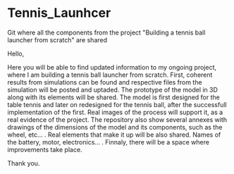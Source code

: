 # Tennis_Launhcer
Git where all the components from the project "Building a tennis ball launcher from scratch" are shared


Hello,

Here you will be able to find updated information to my ongoing project, where I am building a tennis ball launcher from scratch. 
First, coherent results from simulations can be found and respective files from the simulation will be posted and uptaded. 
The prototype of the model in 3D along with its elements will be shared. The model is first designed for the table tennis and later on redesigned for the tennis ball, after the successfull implementation of the first. 
Real images of the process will support it, as a real evidence of the project. 
The repository also show several annexes with drawings of the dimensions of the model and its components, such as the wheel, etc... .
Real elements that make it up will be also shared. Names of the battery, motor, electronics... .
Finnaly, there will be a space where improvements take place.

Thank you.
